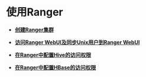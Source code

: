 # 使用Ranger<a name="ZH-CN_TOPIC_0207621649"></a>

-   **[创建Ranger集群](创建Ranger集群.md)**  

-   **[访问Ranger WebUI及同步Unix用户到Ranger WebUI](访问Ranger-WebUI及同步Unix用户到Ranger-WebUI.md)**  

-   **[在Ranger中配置Hive的访问权限](在Ranger中配置Hive的访问权限.md)**  

-   **[在Ranger中配置HBase的访问权限](在Ranger中配置HBase的访问权限.md)**  


